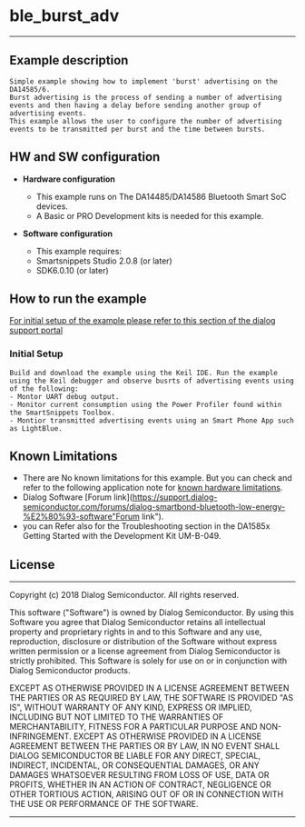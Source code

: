 # ble_burst_adv

---

## Example description

    Simple example showing how to implement 'burst' advertising on the DA14585/6. 
	Burst advertising is the process of sending a number of advertising events and then having a delay before sending another group of advertising events. 
    This example allows the user to configure the number of advertising events to be transmitted per burst and the time between bursts. 
	
## HW and SW configuration


* **Hardware configuration**

	- This example runs on The DA14485/DA14586 Bluetooth Smart SoC devices.
	- A Basic or PRO Development kits is needed for this example.
	
* **Software configuration**

	- This example requires:
    * Smartsnippets Studio 2.0.8 (or later)
    * SDK6.0.10 (or later)

## How to run the example

<a href="https://support.dialog-semiconductor.com/resource/da1458x-example-setup">For initial setup of the example please refer to this section of the dialog support portal</a>

### Initial Setup

    Build and download the example using the Keil IDE. Run the example using the Keil debugger and observe busrts of advertising events using of the following:
	- Montor UART debug output.
	- Monitor current consumption using the Power Profiler found within the SmartSnippets Toolbox.
	- Montior transmitted advertising events using an Smart Phone App such as LightBlue.

## Known Limitations


- There are No known limitations for this example. But you can check and refer to the following application note for
[known hardware limitations](https://support.dialog-semiconductor.com/system/files/resources/DA1458x-KnownLimitations_2018_02_06.pdf "known hardware limitations").
- Dialog Software [Forum link](https://support.dialog-semiconductor.com/forums/dialog-smartbond-bluetooth-low-energy-%E2%80%93-software"Forum link").
- you can Refer also for the Troubleshooting section in the DA1585x Getting Started with the Development Kit UM-B-049.


## License


**************************************************************************************

 Copyright (c) 2018 Dialog Semiconductor. All rights reserved.

 This software ("Software") is owned by Dialog Semiconductor. By using this Software
 you agree that Dialog Semiconductor retains all intellectual property and proprietary
 rights in and to this Software and any use, reproduction, disclosure or distribution
 of the Software without express written permission or a license agreement from Dialog
 Semiconductor is strictly prohibited. This Software is solely for use on or in
 conjunction with Dialog Semiconductor products.

 EXCEPT AS OTHERWISE PROVIDED IN A LICENSE AGREEMENT BETWEEN THE PARTIES OR AS
 REQUIRED BY LAW, THE SOFTWARE IS PROVIDED "AS IS", WITHOUT WARRANTY OF ANY KIND,
 EXPRESS OR IMPLIED, INCLUDING BUT NOT LIMITED TO THE WARRANTIES OF MERCHANTABILITY,
 FITNESS FOR A PARTICULAR PURPOSE AND NON-INFRINGEMENT. EXCEPT AS OTHERWISE PROVIDED
 IN A LICENSE AGREEMENT BETWEEN THE PARTIES OR BY LAW, IN NO EVENT SHALL DIALOG
 SEMICONDUCTOR BE LIABLE FOR ANY DIRECT, SPECIAL, INDIRECT, INCIDENTAL, OR
 CONSEQUENTIAL DAMAGES, OR ANY DAMAGES WHATSOEVER RESULTING FROM LOSS OF USE, DATA OR
 PROFITS, WHETHER IN AN ACTION OF CONTRACT, NEGLIGENCE OR OTHER TORTIOUS ACTION,
 ARISING OUT OF OR IN CONNECTION WITH THE USE OR PERFORMANCE OF THE SOFTWARE.

**************************************************************************************
